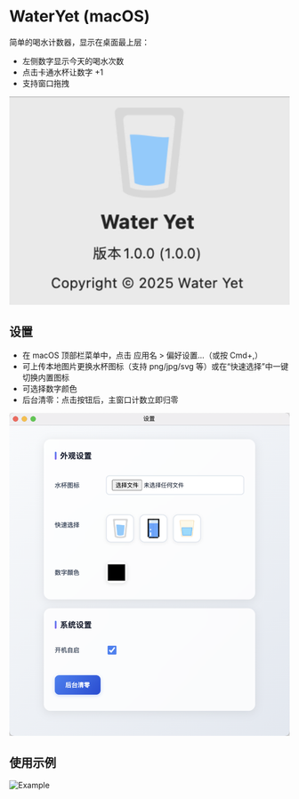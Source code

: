 # WaterYet (macOS)

简单的喝水计数器，显示在桌面最上层：

- 左侧数字显示今天的喝水次数
- 点击卡通水杯让数字 +1
- 支持窗口拖拽

<img src="1.png" alt="1" style="zoom: 150%;" />

## 设置

- 在 macOS 顶部栏菜单中，点击 应用名 > 偏好设置…（或按 Cmd+,）
- 可上传本地图片更换水杯图标（支持 png/jpg/svg 等）或在“快速选择”中一键切换内置图标
- 可选择数字颜色
- 后台清零：点击按钮后，主窗口计数立即归零

![2](2.png)

## 使用示例

![Example](Example.gif)
